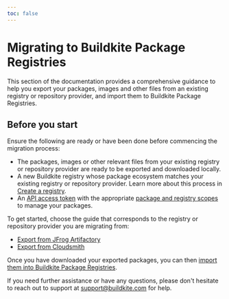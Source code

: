 ```yaml
---
toc: false
---
```


# Migrating to Buildkite Package Registries

This section of the documentation provides a comprehensive guidance to help you export your packages, images and other files from an existing registry or repository provider, and import them to Buildkite Package Registries.

## Before you start

Ensure the following are ready or have been done before commencing the migration process:

- The packages, images or other relevant files from your existing registry or repository provider are ready to be exported and downloaded locally.
- A new Buildkite registry whose package ecosystem matches your existing registry or repository provider. Learn more about this process in [Create a registry](/docs/package-registries/manage-registries#create-a-registry).
- An [API access token](https://buildkite.com/user/api-access-tokens) with the appropriate [package and registry scopes](/docs/apis/managing-api-tokens#token-scopes) to manage your packages.

To get started, choose the guide that corresponds to the registry or repository provider you are migrating from:

- [Export from JFrog Artifactory](/docs/package-registries/migration/from_jfrog_artifactory)
- [Export from Cloudsmith](/docs/package-registries/migration/from-cloudsmith)

Once you have downloaded your exported packages, you can then [import them into Buildkite Package Registries](/docs/package-registries/migration/import-to-package-registries).

If you need further assistance or have any questions, please don't hesitate to reach out to support at support@buildkite.com for help.
